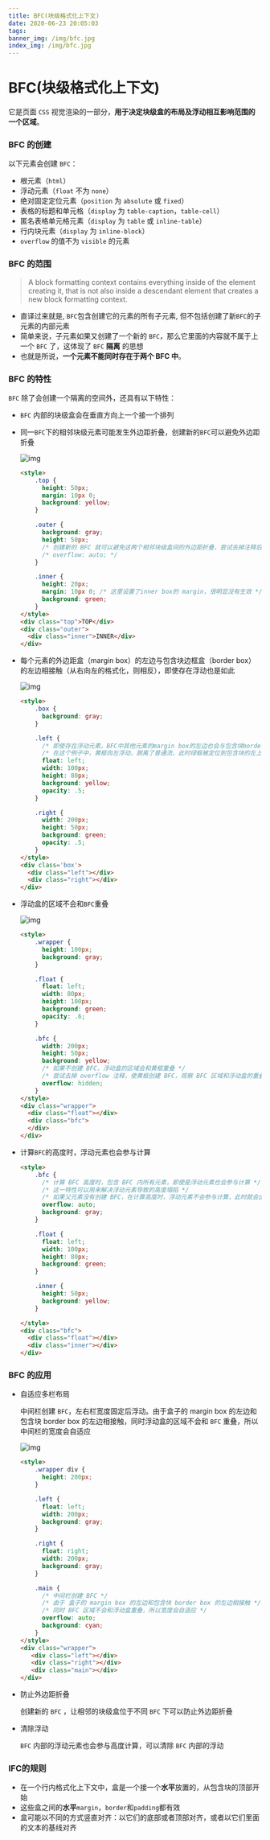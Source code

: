 ```yaml
---
title: BFC(块级格式化上下文)
date: 2020-06-23 20:05:03
tags:
banner_img: /img/bfc.jpg
index_img: /img/bfc.jpg
---
```

# BFC(块级格式化上下文)

它是页面 `CSS` 视觉渲染的一部分，**用于决定块级盒的布局及浮动相互影响范围的一个区域**。

### BFC 的创建

以下元素会创建 `BFC`：

- 根元素（`html`）
- 浮动元素（`float` 不为 `none`）
- 绝对固定定位元素（`position` 为 `absolute` 或 `fixed`）
- 表格的标题和单元格（`display` 为 `table-caption`，`table-cell`）
- 匿名表格单元格元素（`display` 为 `table` 或 `inline-table`）
- 行内块元素（`display` 为 `inline-block`）
- `overflow` 的值不为 `visible` 的元素

### BFC 的范围

> A block formatting context contains everything inside of the element creating it, that is not also inside a descendant element that creates a new block formatting context.

- 直译过来就是, `BFC`包含创建它的元素的所有子元素, 但不包括创建了新`BFC`的子元素的内部元素
- 简单来说，子元素如果又创建了一个新的 `BFC`，那么它里面的内容就不属于上一个 `BFC` 了，这体现了 `BFC` **隔离** 的思想
- 也就是所说，**一个元素不能同时存在于两个 BFC 中**。

### BFC 的特性

`BFC` 除了会创建一个隔离的空间外，还具有以下特性：

- `BFC` 内部的块级盒会在垂直方向上一个接一个排列

- 同一`BFC`下的相邻块级元素可能发生外边距折叠，创建新的`BFC`可以避免外边距折叠

  ![img](https://tva1.sinaimg.cn/large/007S8ZIlgy1gg1isbqqiaj30og07sgle.jpg)

  ```html
  <style>
      .top {
        height: 50px;
        margin: 10px 0;
        background: yellow;
      }
  
      .outer {
        background: gray;
        height: 50px;
        /* 创建新的 BFC 就可以避免这两个相邻块级盒间的外边距折叠，尝试去掉注释后看效果 */
        /* overflow: auto; */
      }
  
      .inner {
        height: 20px;
        margin: 10px 0; /* 这里设置了inner box的 margin，很明显没有生效 */
        background: green;
      }
  </style>
  <div class="top">TOP</div>
  <div class="outer">
    <div class="inner">INNER</div>
  </div>
  ```

- 每个元素的外边距盒（margin box）的左边与包含块边框盒（border box）的左边相接触（从右向左的格式化，则相反），即使存在浮动也是如此

  ![img](https://tva1.sinaimg.cn/large/007S8ZIlgy1gg1iua5y8jj30di07edfl.jpg)

  ```html
  <style>
      .box {
        background: gray;
      }
  
      .left {
        /* 即使存在浮动元素，BFC中其他元素的margin box的左边也会与包含块border box的左边相接触 */
        /* 在这个例子中，黄框向左浮动，脱离了普通流，此时绿框被定位到包含块的左上角 */
        float: left;
        width: 100px;
        height: 80px;
        background: yellow;
        opacity: .5;
      }
  
      .right {
        width: 200px;
        height: 50px;
        background: green;
        opacity: .5;
      }
  </style>
  <div class='box'>
    <div class="left"></div>
    <div class="right"></div>
  </div>
  ```

- 浮动盒的区域不会和`BFC`重叠

  ![img](https://tva1.sinaimg.cn/large/007S8ZIlgy1gg1itp8m7uj30hq06ygld.jpg)

  ```html
  <style>
      .wrapper {
        height: 100px;
        background: gray;
      }
  
      .float {
        float: left;
        width: 80px;
        height: 100px;
        background: green;
        opacity: .6;
      }
  
      .bfc {
        width: 200px;
        height: 50px;
        background: yellow;
        /* 如果不创建 BFC，浮动盒的区域会和黄框重叠 */
        /* 尝试去掉 overflow 注释，使黄框创建 BFC，观察 BFC 区域和浮动盒的重叠情况 */
        overflow: hidden; 
      }
  </style>
  <div class="wrapper">
    <div class="float"></div>
    <div class="bfc">
    </div>
  </div>
  ```

- 计算`BFC`的高度时，浮动元素也会参与计算

  ```html
  <style>
      .bfc {
        /* 计算 BFC 高度时，包含 BFC 内所有元素，即使是浮动元素也会参与计算 */
        /* 这一特性可以用来解决浮动元素导致的高度塌陷 */
        /* 如果父元素没有创建 BFC，在计算高度时，浮动元素不会参与计算，此时就会出现高度塌陷 */
        overflow: auto;
        background: gray;
      }
  
      .float {
        float: left;
        width: 100px;
        height: 80px;
        background: green;
      }
  
      .inner {
        height: 50px;
        background: yellow;
      }
  
  </style>
  <div class="bfc">
    <div class="float"></div>
    <div class="inner"></div>
  </div>
  ```

### BFC 的应用

- 自适应多栏布局

  中间栏创建 `BFC`，左右栏宽度固定后浮动。由于盒子的 margin box 的左边和包含块 border box 的左边相接触，同时浮动盒的区域不会和 `BFC` 重叠，所以中间栏的宽度会自适应

  ![img](https://tva1.sinaimg.cn/large/007S8ZIlgy1gg1j5tpwutj327m0bwq2r.jpg)

  ```html
  <style>
      .wrapper div {
        height: 200px;
      }
  
      .left {
        float: left;
        width: 200px;
        background: gray;
      }
  
      .right {
        float: right;
        width: 200px;
        background: gray;
      }
  
      .main {
        /* 中间栏创建 BFC */
        /* 由于 盒子的 margin box 的左边和包含块 border box 的左边相接触 */
        /* 同时 BFC 区域不会和浮动盒重叠，所以宽度会自适应 */
        overflow: auto;
        background: cyan;
      }
  </style>
  <div class="wrapper">
     <div class="left"></div>
     <div class="right"></div>
     <div class="main"></div>
  </div>
  ```

- 防止外边距折叠

  创建新的 `BFC` ，让相邻的块级盒位于不同 `BFC` 下可以防止外边距折叠

- 清除浮动

  `BFC` 内部的浮动元素也会参与高度计算，可以清除 `BFC` 内部的浮动

### IFC的规则

- 在一个行内格式化上下文中，盒是一个接一个**水平**放置的，从包含块的顶部开始
- 这些盒之间的**水平**`margin`，`border`和`padding`都有效
- 盒可能以不同的方式竖直对齐：以它们的底部或者顶部对齐，或者以它们里面的文本的基线对齐